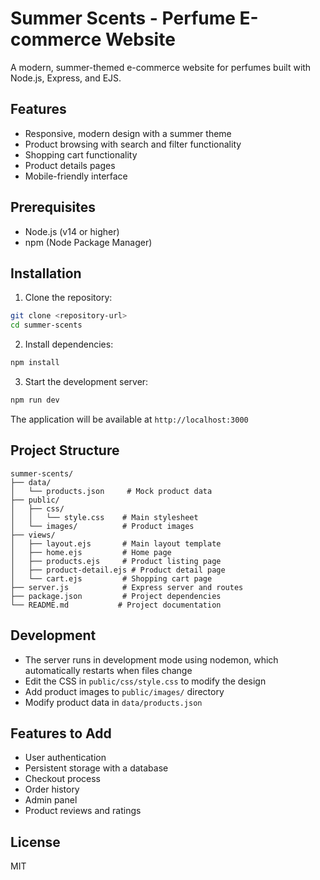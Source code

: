 # Summer Scents - Perfume E-commerce Website

A modern, summer-themed e-commerce website for perfumes built with Node.js, Express, and EJS.

## Features

- Responsive, modern design with a summer theme
- Product browsing with search and filter functionality
- Shopping cart functionality
- Product details pages
- Mobile-friendly interface

## Prerequisites

- Node.js (v14 or higher)
- npm (Node Package Manager)

## Installation

1. Clone the repository:
```bash
git clone <repository-url>
cd summer-scents
```

2. Install dependencies:
```bash
npm install
```

3. Start the development server:
```bash
npm run dev
```

The application will be available at `http://localhost:3000`

## Project Structure

```
summer-scents/
├── data/
│   └── products.json     # Mock product data
├── public/
│   ├── css/
│   │   └── style.css    # Main stylesheet
│   └── images/          # Product images
├── views/
│   ├── layout.ejs       # Main layout template
│   ├── home.ejs         # Home page
│   ├── products.ejs     # Product listing page
│   ├── product-detail.ejs # Product detail page
│   └── cart.ejs         # Shopping cart page
├── server.js            # Express server and routes
├── package.json         # Project dependencies
└── README.md           # Project documentation
```

## Development

- The server runs in development mode using nodemon, which automatically restarts when files change
- Edit the CSS in `public/css/style.css` to modify the design
- Add product images to `public/images/` directory
- Modify product data in `data/products.json`

## Features to Add

- User authentication
- Persistent storage with a database
- Checkout process
- Order history
- Admin panel
- Product reviews and ratings

## License

MIT 